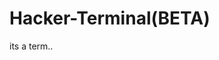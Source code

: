 # Hacker-Terminal(BETA)
its a term..
<!--

Hacker Terminal

The terminal should be able to execute the following commands:
- list
- connect
- engage

list
Lists all the supported commands.

connect
Shows a fancy progress bar that imitates connecting to a remote server (only UI).

engage
Transforms the terminal into a Matrix-inspired display where symbols are raining from the top of the screen in different colors.

Feel free to add other commands to make your terminal more interactive and fun!

ref: https://www.sololearn.com/learn/9603/?ref=app

-->
